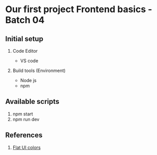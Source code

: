 # Our first project Frontend basics - Batch 04
## Initial setup
1. Code Editor
    - VS code

2. Build tools (Environment)
    - Node js
    - npm

## Available scripts
1. npm start
2. npm run dev


## References
1. [Flat UI colors](https://flatuicolors.com/)
